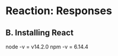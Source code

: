 Reaction: Responses
===================

B. Installing React
-------------------
node -v = v14.2.0
npm -v = 6.14.4


